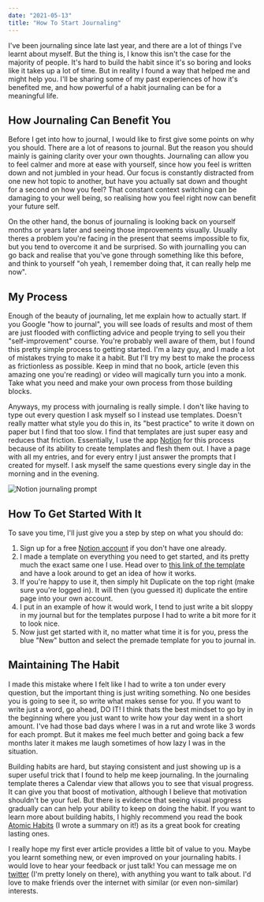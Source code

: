 ```yaml
---
date: "2021-05-13"
title: "How To Start Journaling"
---
```


I've been journaling since late last year, and there are a lot of things I've learnt about myself. But the thing is, I know this isn't the case for the majority of people. It's hard to build the habit since it's so boring and looks like it takes up a lot of time. But in reality I found a way that helped me and might help you. I'll be sharing some of my past experiences of how it's benefited me, and how powerful of a habit journaling can be for a meaningful life.

## How Journaling Can Benefit You

Before I get into how to journal, I would like to first give some points on why you should. There are a lot of reasons to journal. But the reason you should mainly is gaining clarity over your own thoughts. Journaling can allow you to feel calmer and more at ease with yourself, since how you feel is written down and not jumbled in your head. Our focus is constantly distracted from one new hot topic to another, but have you actually sat down and thought for a second on how you feel? That constant context switching can be damaging to your well being, so realising how you feel right now can benefit your future self.

On the other hand, the bonus of journaling is looking back on yourself months or years later and seeing those improvements visually. Usually theres a problem you're facing in the present that seems impossible to fix, but you tend to overcome it and be surprised. So with journalling you can go back and realise that you've gone through something like this before, and think to yourself "oh yeah, I remember doing that, it can really help me now".

## My Process

Enough of the beauty of journaling, let me explain how to actually start. If you Google "how to journal", you will see loads of results and most of them are just flooded with conflicting advice and people trying to sell you their "self-improvement" course. You're probably well aware of them, but I found this pretty simple process to getting started. I'm a lazy guy, and I made a lot of mistakes trying to make it a habit. But I'll try my best to make the process as frictionless as possible. Keep in mind that no book, article (even this amazing one you're reading) or video will magically turn you into a monk. Take what you need and make your own process from those building blocks.

Anyways, my process with journaling is really simple. I don't like having to type out every question I ask myself so I instead use templates. Doesn't really matter what style you do this in, its "best practice" to write it down on paper but I find that too slow. I find that templates are just super easy and reduces that friction. Essentially, I use the app [Notion](https://www.notion.so/) for this process because of its ability to create templates and flesh them out. I have a page with all my entries, and for every entry I just answer the prompts that I created for myself. I ask myself the same questions every single day in the morning and in the evening.

![Notion journaling prompt](/images/articles/journal/journal-prompt.jpg)

## How To Get Started With It

To save you time, I'll just give you a step by step on what you should do:

1. Sign up for a free [Notion account](https://www.notion.so/personal) if you don't have one already.
2. I made a template on everything you need to get started, and its pretty much the exact same one I use. Head over to [this link of the template](https://www.notion.so/parsamesgarha/98117e3cf962417381f710707ef6df80?v=e3e2396d3ffe4c4a81704debd8b72b46) and have a look around to get an idea of how it works.
3. If you're happy to use it, then simply hit Duplicate on the top right (make sure you're logged in). It will then (you guessed it) duplicate the entire page into your own account.
4. I put in an example of how it would work, I tend to just write a bit sloppy in my journal but for the templates purpose I had to write a bit more for it to look nice.
5. Now just get started with it, no matter what time it is for you, press the blue "New" button and select the premade template for you to journal in.

## Maintaining The Habit

I made this mistake where I felt like I had to write a ton under every question, but the important thing is just writing something. No one besides you is going to see it, so write what makes sense for you. If you want to write just a word, go ahead, DO IT! I think thats the best mindset to go by in the beginning where you just want to write how your day went in a short amount. I've had those bad days where I was in a rut and wrote like 3 words for each prompt. But it makes me feel much better and going back a few months later it makes me laugh sometimes of how lazy I was in the situation.

Building habits are hard, but staying consistent and just showing up is a super useful trick that I found to help me keep journaling. In the journaling template theres a Calendar view that allows you to see that visual progress. It can give you that boost of motivation, although I believe that motivation shouldn't be your fuel. But there is evidence that seeing visual progress gradually can can help your ability to keep on doing the habit. If you want to learn more about building habits, I highly recommend you read the book [Atomic Habits](https://parsam.io/notes/atomic-habits) (I wrote a summary on it!) as its a great book for creating lasting ones.

I really hope my first ever article provides a little bit of value to you. Maybe you learnt something new, or even improved on your journaling habits. I would love to hear your feedback or just talk! You can message me on [twitter](https://twitter.com/pzrsaa) (I'm pretty lonely on there), with anything you want to talk about. I'd love to make friends over the internet with similar (or even non-similar) interests.

